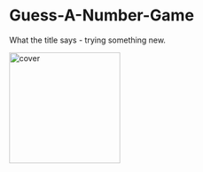 # Guess-A-Number-Game
What the title says - trying something new.

<img alt="cover" width="200px" src="https://github.com/user-attachments/assets/41c38222-afbe-47b1-98e6-44c49d404075" />


